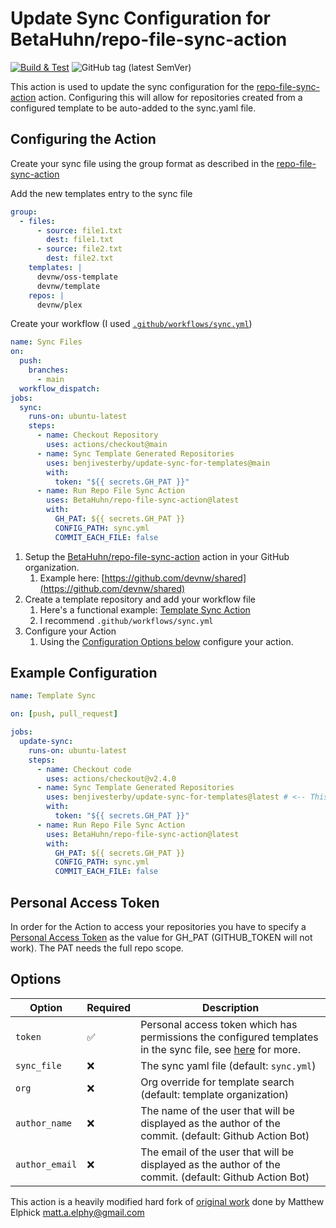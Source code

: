 # Update Sync Configuration for BetaHuhn/repo-file-sync-action

[![Build & Test](https://github.com/benjivesterby/update-sync-for-templates/actions/workflows/build.yml/badge.svg)](https://github.com/benjivesterby/update-sync-for-templates/actions/workflows/build.yml)
![GitHub tag (latest SemVer)](https://img.shields.io/github/v/tag/benjivesterby/update-sync-for-templates?color=orange&label=Release&sort=semver)

This action is used to update the sync configuration for the
[repo-file-sync-action](https://github.com/BetaHuhn/repo-file-sync-action)
action. Configuring this will allow for repositories created from a configured
template to be auto-added to the sync.yaml file.

## Configuring the Action

Create your sync file using the group format as described in the
   [repo-file-sync-action](https://github.com/BetaHuhn/repo-file-sync-action#sync-the-same-files-to-multiple-repositories)

Add the new templates entry to the sync file

```yaml
group:
  - files:
      - source: file1.txt
        dest: file1.txt
      - source: file2.txt
        dest: file2.txt
    templates: |
      devnw/oss-template
      devnw/template
    repos: |
      devnw/plex
```

Create your workflow (I used
[`.github/workflows/sync.yml`](https://github.com/devnw/shared/blob/main/.github/workflows/sync.yml))

```yaml
name: Sync Files
on:
  push:
    branches:
      - main
  workflow_dispatch:
jobs:
  sync:
    runs-on: ubuntu-latest
    steps:
      - name: Checkout Repository
        uses: actions/checkout@main
      - name: Sync Template Generated Repositories
        uses: benjivesterby/update-sync-for-templates@main
        with: 
          token: "${{ secrets.GH_PAT }}"
      - name: Run Repo File Sync Action
        uses: BetaHuhn/repo-file-sync-action@latest
        with:
          GH_PAT: ${{ secrets.GH_PAT }}
          CONFIG_PATH: sync.yml
          COMMIT_EACH_FILE: false
```

1. Setup the
   [BetaHuhn/repo-file-sync-action](https://github.com/BetaHuhn/repo-file-sync-action)
   action in your GitHub organization.
   1. Example here:
      [https://github.com/devnw/shared](https://github.com/devnw/shared)
1. Create a template repository and add your workflow file
   1. Here's a functional example: [Template Sync
      Action](https://github.com/devnw/oss-template/blob/main/.github/workflows/sync.yml)
   1. I recommend `.github/workflows/sync.yml`
1. Configure your Action
   1. Using the [Configuration Options below](#options) configure your action.

## Example Configuration

```yaml
name: Template Sync

on: [push, pull_request]

jobs:
  update-sync:
    runs-on: ubuntu-latest
    steps:
      - name: Checkout code
        uses: actions/checkout@v2.4.0
      - name: Sync Template Generated Repositories
        uses: benjivesterby/update-sync-for-templates@latest # <-- This is the action
        with: 
          token: "${{ secrets.GH_PAT }}"
      - name: Run Repo File Sync Action
        uses: BetaHuhn/repo-file-sync-action@latest
        with:
          GH_PAT: ${{ secrets.GH_PAT }}
          CONFIG_PATH: sync.yml
          COMMIT_EACH_FILE: false
```

## Personal Access Token

In order for the Action to access your repositories you have to specify a
[Personal Access
Token](https://docs.github.com/en/free-pro-team@latest/github/authenticating-to-github/creating-a-personal-access-token)
as the value for GH_PAT (GITHUB_TOKEN will not work). The PAT needs the full
repo scope.

## Options

| Option         | Required | Description                                                                                                                                                                                              |
| -------------- | -------- | -------------------------------------------------------------------------------------------------------------------------------------------------------------------------------------------------------- |
| `token`        | ✅        | Personal access token which has permissions the configured templates in the sync file, see [here](https://docs.github.com/en/github/authenticating-to-github/creating-a-personal-access-token) for more. |
| `sync_file`    | ❌        | The sync yaml file (default: `sync.yml`)                                                                                                                                                                 |
| `org`          | ❌        | Org override for template search (default: template organization)                                                                                                                                        |
| `author_name`  | ❌        | The name of the user that will be displayed as the author of the commit. (default: Github Action Bot)                                                                                                    |
| `author_email` | ❌        | The email of the user that will be displayed as the author of the commit. (default: Github Action Bot)                                                                                                   |

This action is a heavily modified hard fork of [original
work](https://github.com/maael/template-repository-usage-action) done by Matthew
Elphick <matt.a.elphy@gmail.com>
